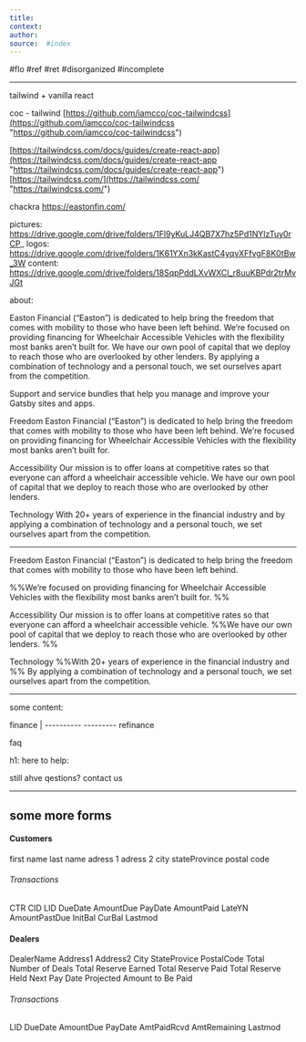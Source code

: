 ```yaml
---
title:   
context: 
author:  
source:  #index
---
```


#flo #ref #ret 
#disorganized #incomplete

---



tailwind + vanilla react

coc - tailwind
[https://github.com/iamcco/coc-tailwindcss](https://github.com/iamcco/coc-tailwindcss "https://github.com/iamcco/coc-tailwindcss")

[https://tailwindcss.com/docs/guides/create-react-app](https://tailwindcss.com/docs/guides/create-react-app "https://tailwindcss.com/docs/guides/create-react-app")
[https://tailwindcss.com/](https://tailwindcss.com/ "https://tailwindcss.com/")

chackra
https://eastonfin.com/

pictures: https://drive.google.com/drive/folders/1Fl9yKuLJ4QB7X7hz5Pd1NYlzTuy0rCP_
logos: https://drive.google.com/drive/folders/1K61YXn3kKastC4yqvXFfvgF8K0tBw_3W
content: https://drive.google.com/drive/folders/18SqpPddLXvWXCl_r8uuKBPdr2trMvJGt


about: 

Easton Financial (“Easton”) is dedicated to help bring the freedom that comes with mobility to those who have been left behind. We’re focused on providing financing for Wheelchair Accessible Vehicles with the flexibility most banks aren’t built for. We have our own pool of capital that we deploy to reach those who are overlooked by other lenders. By applying a combination of technology and a personal touch, we set ourselves apart from the competition.



Support and service bundles that help you manage and improve your Gatsby sites and apps.


Freedom 
Easton Financial (“Easton”) is dedicated to help bring the freedom that comes with mobility to those who have been left behind. We’re focused on providing financing for Wheelchair Accessible Vehicles with the flexibility most banks aren’t built for. 

Accessibility 
Our mission is to offer loans at competitive rates so that everyone can afford a wheelchair accessible vehicle. We have our own pool of capital that we deploy to reach those who are overlooked by other lenders. 


Technology
With 20+ years of experience in the financial industry and by applying a combination of technology and a personal touch, we set ourselves apart from the competition.

--- 

Freedom 
Easton Financial (“Easton”) is dedicated to help bring the freedom that comes with mobility to those who have been left behind. 

%%We’re focused on providing financing for Wheelchair Accessible Vehicles with the flexibility most banks aren’t built for. %%

Accessibility 
Our mission is to offer loans at competitive rates so that everyone can afford a wheelchair accessible vehicle.
%%We have our own pool of capital that we deploy to reach those who are overlooked by other lenders. %%


Technology
%%With 20+ years of experience in the financial industry and %%
By applying a combination of technology and a personal touch, we set ourselves apart from the competition.


---

some content: 

finance |  ----------
--------- refinance

faq

h1: here to help:

still ahve qestions? contact us

--- 

## some more forms

#### Customers
first name
last name 
adress 1
adress 2
city 
stateProvince
postal code

######  Transactions
CTR
CID
LID
DueDate
AmountDue
PayDate
AmountPaid
LateYN
AmountPastDue
InitBal
CurBal
Lastmod

#### Dealers
DealerName
Address1
Address2
City
StateProvice
PostalCode
Total Number of Deals
Total Reserve Earned
Total Reserve Paid
Total Reserve Held
Next Pay Date
Projected Amount to Be Paid

###### Transactions
LID
DueDate
AmountDue
PayDate
AmtPaidRcvd
AmtRemaining
Lastmod



